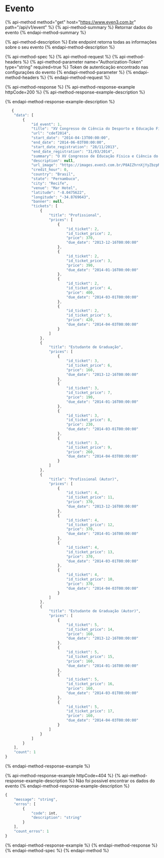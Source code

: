 # Evento

{% api-method method="get" host="https://www.even3.com.br" path="/api/v1/event" %}
{% api-method-summary %}
Retornar dados do evento
{% endapi-method-summary %}

{% api-method-description %}
Este endpoint retorna todas as informações sobre o seu evento
{% endapi-method-description %}

{% api-method-spec %}
{% api-method-request %}
{% api-method-headers %}
{% api-method-parameter name="Authorization-Token" type="string" required=true %}
Token de autenticação encontrado nas configurações do evento
{% endapi-method-parameter %}
{% endapi-method-headers %}
{% endapi-method-request %}

{% api-method-response %}
{% api-method-response-example httpCode=200 %}
{% api-method-response-example-description %}

{% endapi-method-response-example-description %}

```javascript
   {
    "data": [
        {
            "id_event": 1,
            "title": "XV Congresso de Ciência do Desporto e Educação Física dos Países de Língua Portuguesa",
            "url": "cdef2014",
            "start_date": "2014-04-13T00:00:00",
            "end_date": "2014-06-03T00:00:00",
            "start_date_registration": "28/11/2013",
            "end_date_registration": "31/03/2014",
            "summary": "O XV Congresso de Educação Física e Ciência do Desporto dos Países de Língua Portuguesa é um evento internacional de âmbito científico e acadêmico. Esta edição tem como Tema: O Desporto e a bola do mundo: Sociedade, Inovação e Tecnologia.",
            "description": null,
            "url_image": "https://images.even3.com.br/P8AIZhrnXjYyZbzpMl_YguQPDnM=/fit-in/250x250/smart/https://even3.blob.core.windows.net/idvisual/cdef.png",
            "credit_hour": 0,
            "country": "Brasil",
            "state": "Pernambuco",
            "city": "Recife",
            "venue": "Mar Hotel",
            "latitude": "-8.0475622",
            "longitude": "-34.8769643",
            "banner": null,
            "tickets": [
                {
                    "title": "Profissional",
                    "prices": [
                        {
                            "id_ticket": 2,
                            "id_ticket_price": 2,
                            "price": 370,
                            "due_date": "2013-12-16T00:00:00"
                        },
                        {
                            "id_ticket": 2,
                            "id_ticket_price": 3,
                            "price": 390,
                            "due_date": "2014-01-16T00:00:00"
                        },
                        {
                            "id_ticket": 2,
                            "id_ticket_price": 4,
                            "price": 400,
                            "due_date": "2014-03-01T00:00:00"
                        },
                        {
                            "id_ticket": 2,
                            "id_ticket_price": 5,
                            "price": 420,
                            "due_date": "2014-04-03T00:00:00"
                        }
                    ]
                },
                {
                    "title": "Estudante de Graduação",
                    "prices": [
                        {
                            "id_ticket": 3,
                            "id_ticket_price": 6,
                            "price": 160,
                            "due_date": "2013-12-16T00:00:00"
                        },
                        {
                            "id_ticket": 3,
                            "id_ticket_price": 7,
                            "price": 190,
                            "due_date": "2014-01-16T00:00:00"
                        },
                        {
                            "id_ticket": 3,
                            "id_ticket_price": 8,
                            "price": 230,
                            "due_date": "2014-03-01T00:00:00"
                        },
                        {
                            "id_ticket": 3,
                            "id_ticket_price": 9,
                            "price": 260,
                            "due_date": "2014-04-03T00:00:00"
                        }
                    ]
                },
                {
                    "title": "Profissional (Autor)",
                    "prices": [
                        {
                            "id_ticket": 4,
                            "id_ticket_price": 11,
                            "price": 370,
                            "due_date": "2013-12-16T00:00:00"
                        },
                        {
                            "id_ticket": 4,
                            "id_ticket_price": 12,
                            "price": 370,
                            "due_date": "2014-01-16T00:00:00"
                        },
                        {
                            "id_ticket": 4,
                            "id_ticket_price": 13,
                            "price": 370,
                            "due_date": "2014-03-01T00:00:00"
                        },
                        {
                            "id_ticket": 4,
                            "id_ticket_price": 10,
                            "price": 370,
                            "due_date": "2014-04-03T00:00:00"
                        }
                    ]
                },
                {
                    "title": "Estudante de Graduação (Autor)",
                    "prices": [
                        {
                            "id_ticket": 5,
                            "id_ticket_price": 14,
                            "price": 160,
                            "due_date": "2013-12-16T00:00:00"
                        },
                        {
                            "id_ticket": 5,
                            "id_ticket_price": 15,
                            "price": 160,
                            "due_date": "2014-01-16T00:00:00"
                        },
                        {
                            "id_ticket": 5,
                            "id_ticket_price": 16,
                            "price": 160,
                            "due_date": "2014-03-01T00:00:00"
                        },
                        {
                            "id_ticket": 5,
                            "id_ticket_price": 17,
                            "price": 160,
                            "due_date": "2014-04-03T00:00:00"
                        }
                    ]
                }
            ]
        }
    ],
    "count": 1
}
```
{% endapi-method-response-example %}

{% api-method-response-example httpCode=404 %}
{% api-method-response-example-description %}
Não foi possível encontrar os dados do evento
{% endapi-method-response-example-description %}

```javascript
{   
    "message": "string",
    "erros": [
        {
            "code": int,
            "description": "string"
        }
    ],
    "count_erros": 1
}
```
{% endapi-method-response-example %}
{% endapi-method-response %}
{% endapi-method-spec %}
{% endapi-method %}



